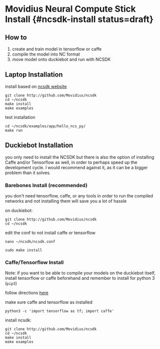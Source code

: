 # Movidius Neural Compute Stick Install {#ncsdk-install status=draft}

## How to

1. create and train model in tensorflow or caffe
2. compile the model into NC format
3. move model onto duckiebot and run with NCSDK

## Laptop Installation
install based on [ncsdk website](https://movidius.github.io/ncsdk/install.html)


    git clone http://github.com/Movidius/ncsdk
    cd ~/ncsdk
    make install
    make examples


test installation

    cd ~/ncsdk/examples/app/hello_ncs_py/
    make run


## Duckiebot Installation

you only need to install the NCSDK but there is also the option of installing Caffe and/or Tensorflow as well, in order to perhaps speed up the development cycle. I would recommend against it, as it can be a bigger problem than it solves.

### Barebones Install (recommended)
you don't need tensorflow, caffe, or any tools in order to run the compiled networks and not installing them will save you a lot of hassle

on duckiebot:

    git clone http://github.com/Movidius/ncsdk
    cd ~/ncsdk

edit the conf to not install caffe or tensorflow

    nano ~/ncsdk/ncsdk.conf

    sudo make install


### Caffe/Tensorflow Install

Note: if you want to be able to compile your models on the duckiebot itself, install tensorflow or caffe beforehand and remember to install for python 3 (`pip3`)

follow directions [here](#caffe-tensorflow-install)

make sure caffe and tensorflow as installed

    python3 -c 'import tensorflow as tf; import caffe'


install ncsdk:

    git clone http://github.com/Movidius/ncsdk
    cd ~/ncsdk
    make install
    make examples


